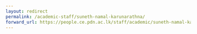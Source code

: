 ```yaml
---
layout: redirect
permalink: /academic-staff/suneth-namal-karunarathna/
forward_url: https://people.ce.pdn.ac.lk/staff/academic/suneth-namal-karunarathna/
---
```


